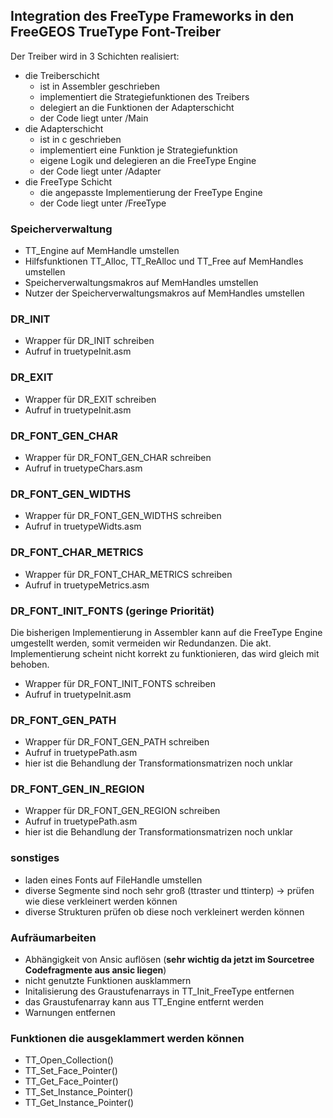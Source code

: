 ## Integration des FreeType Frameworks in den FreeGEOS TrueType Font-Treiber

Der Treiber wird in 3 Schichten realisiert:
- die Treiberschicht  
  + ist in Assembler geschrieben
  + implementiert die Strategiefunktionen des Treibers
  + delegiert an die Funktionen der Adapterschicht
  + der Code liegt unter /Main
- die Adapterschicht
  + ist in c geschrieben
  + implementiert eine Funktion je Strategiefunktion
  + eigene Logik und delegieren an die FreeType Engine
  + der Code liegt unter /Adapter
- die FreeType Schicht
  + die angepasste Implementierung der FreeType Engine
  + der Code liegt unter /FreeType

### Speicherverwaltung
- TT_Engine auf MemHandle umstellen
- Hilfsfunktionen TT_Alloc, TT_ReAlloc und TT_Free auf MemHandles umstellen
- Speicherverwaltungsmakros auf MemHandles umstellen
- Nutzer der Speicherverwaltungsmakros auf MemHandles umstellen

### DR_INIT
- Wrapper für DR_INIT schreiben
- Aufruf in truetypeInit.asm

### DR_EXIT
- Wrapper für DR_EXIT schreiben
- Aufruf in truetypeInit.asm

### DR_FONT_GEN_CHAR
- Wrapper für DR_FONT_GEN_CHAR schreiben
- Aufruf in truetypeChars.asm

### DR_FONT_GEN_WIDTHS
- Wrapper für DR_FONT_GEN_WIDTHS schreiben
- Aufruf in truetypeWidts.asm

### DR_FONT_CHAR_METRICS
- Wrapper für DR_FONT_CHAR_METRICS schreiben
- Aufruf in truetypeMetrics.asm

### DR_FONT_INIT_FONTS (geringe Priorität)
Die bisherigen Implementierung in Assembler kann auf die FreeType Engine umgestellt werden, somit vermeiden wir Redundanzen. Die akt. Implementierung scheint nicht korrekt zu funktionieren, das wird gleich mit behoben.
- Wrapper für DR_FONT_INIT_FONTS schreiben
- Aufruf in truetypeInit.asm

### DR_FONT_GEN_PATH
- Wrapper für DR_FONT_GEN_PATH schreiben
- Aufruf in truetypePath.asm
- hier ist die Behandlung der Transformationsmatrizen noch unklar

### DR_FONT_GEN_IN_REGION
- Wrapper für DR_FONT_GEN_REGION schreiben
- Aufruf in truetypePath.asm
- hier ist die Behandlung der Transformationsmatrizen noch unklar

### sonstiges
- laden eines Fonts auf FileHandle umstellen
- diverse Segmente sind noch sehr groß (ttraster und ttinterp) -> prüfen wie diese verkleinert werden können
- diverse Strukturen prüfen ob diese noch verkleinert werden können

### Aufräumarbeiten
- Abhängigkeit von Ansic auflösen (**sehr wichtig da jetzt im Sourcetree Codefragmente aus ansic liegen**)
- nicht genutzte Funktionen ausklammern
- Initalisierung des Graustufenarrays in TT_Init_FreeType entfernen
- das Graustufenarray kann aus TT_Engine entfernt werden
- Warnungen entfernen

### Funktionen die ausgeklammert werden können
- TT_Open_Collection()
- TT_Set_Face_Pointer()
- TT_Get_Face_Pointer()
- TT_Set_Instance_Pointer()
- TT_Get_Instance_Pointer()
